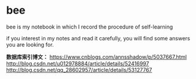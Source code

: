 # bee
bee is my notebook in which I record the procedure of self-learning

if you interest in my notes and read it carefully, you will find some
answers you are looking for.

**数据库索引博文：**
https://www.cnblogs.com/annsshadow/p/5037667.html
http://blog.csdn.net/u012978884/article/details/52416997
http://blog.csdn.net/qq_28602957/article/details/53127767
